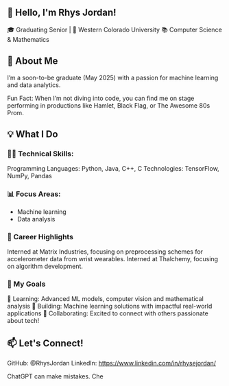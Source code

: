 
## 👋 Hello, I'm Rhys Jordan!
🎓 Graduating Senior | 📍 Western Colorado University
📚 Computer Science & Mathematics 

## 🚀 About Me
I’m a soon-to-be graduate (May 2025) with a passion for machine learning and data analytics.

Fun Fact: When I’m not diving into code, you can find me on stage performing in productions like Hamlet, Black Flag, or The Awesome 80s Prom.

## 💡 What I Do
### 👩‍💻 Technical Skills:
Programming Languages: Python, Java, C++, C
Technologies: TensorFlow, NumPy, Pandas

### 📊 Focus Areas:
* Machine learning
* Data analysis

### 🌟 Career Highlights
Interned at Matrix Industries, focusing on preprocessing schemes for accelerometer data from wrist wearables.
Interned at Thalchemy, focusing on algorithm development. 

### 🎯 My Goals
🌱 Learning: Advanced ML models, computer vision and mathematical analysis
🎯 Building: Machine learning solutions with impactful real-world applications
🤝 Collaborating: Excited to connect with others passionate about tech!

## 📫 Let's Connect!
GitHub: @RhysJordan
LinkedIn: https://www.linkedin.com/in/rhysejordan/












ChatGPT can make mistakes. Che
